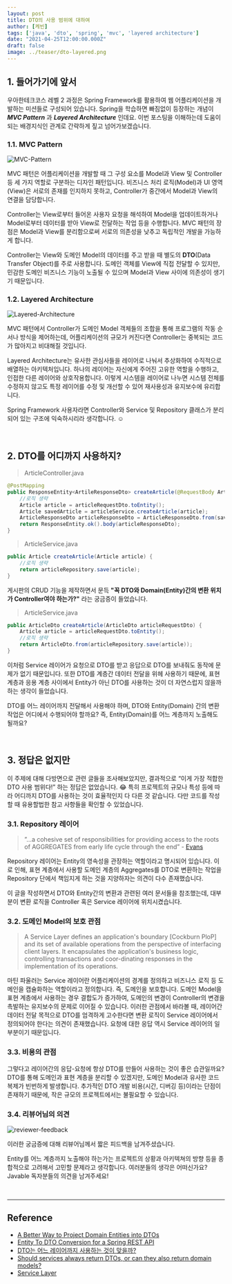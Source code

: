 ```yaml
---
layout: post  
title: DTO의 사용 범위에 대하여
author: [케빈]
tags: ['java', 'dto', 'spring', 'mvc', 'layered architecture']
date: "2021-04-25T12:00:00.000Z"
draft: false
image: ../teaser/dto-layered.png
---
```


## 1. 들어가기에 앞서

우아한테크코스 레벨 2 과정은 Spring Framework를 활용하여 웹 어플리케이션을 개발하는 미션들로 구성되어 있습니다. Spring을 학습하면 빠짐없이 등장하는 개념이 ***MVC Pattern*** 과 ***Layered Architecture*** 인데요. 이번 포스팅을 이해하는데 도움이 되는 배경지식인 관계로 간략하게 짚고 넘어가보겠습니다.

### 1.1. MVC Pattern

![MVC-Pattern](../images/2021-04-25-mvc-pattern.png)

MVC 패턴은 어플리케이션을 개발할 때 그 구성 요소를 Model과 View 및 Controller 등 세 가지 역할로 구분하는 디자인 패턴입니다. 비즈니스 처리 로직(Model)과 UI 영역(View)은 서로의 존재를 인지하지 못하고, Controller가 중간에서 Model과 View의 연결을 담당합니다.

Controller는 View로부터 들어온 사용자 요청을 해석하여 Model을 업데이트하거나 Model로부터 데이터를 받아 View로 전달하는 작업 등을 수행합니다. MVC 패턴의 장점은 Model과 View를 분리함으로써 서로의 의존성을 낮추고 독립적인 개발을 가능하게 합니다.

Controller는 View와 도메인 Model의 데이터를 주고 받을 때 별도의 **DTO**(Data Transfer Object)를 주로 사용합니다. 도메인 객체를 View에 직접 전달할 수 있지만, 민감한 도메인 비즈니스 기능이 노출될 수 있으며 Model과 View 사이에 의존성이 생기기 때문입니다.

### 1.2. Layered Architecture

![Layered-Architecture](../images/2021-04-25-layered-architecture.png)

MVC 패턴에서 Controller가 도메인 Model 객체들의 조합을 통해 프로그램의 작동 순서나 방식을 제어하는데, 어플리케이션의 규모가 커진다면 Controller는 중복되는 코드가 많아지고 비대해질 것입니다.

Layered Architecture는 유사한 관심사들을 레이어로 나눠서 추상화하여 수직적으로 배열하는 아키텍처입니다. 하나의 레이어는 자신에게 주어진 고유한 역할을 수행하고, 인접한 다른 레이어와 상호작용합니다. 이렇게 시스템을 레이어로 나누면 시스템 전체를 수정하지 않고도 특정 레이어를 수정 및 개선할 수 있어 재사용성과 유지보수에 유리합니다.

Spring Framework 사용자라면 Controller와 Service 및 Repository 클래스가 분리되어 있는 구조에 익숙하시리라 생각합니다. ☺️

<br>

## 2. DTO를 어디까지 사용하지?

> ArticleController.java

```java
@PostMapping
public ResponseEntity<ArtileResponseDto> createArticle(@RequestBody ArticleRequestDto articleRequestDto) {
    //로직 생략
    Article article = articleRequestDto.toEntity();
    Article savedArticle = articleService.createArticle(article);
    ArticleResponseDto articleResponseDto = ArticleResponseDto.from(savedArticle);
    return ResponseEntity.ok().body(articleResponseDto);
}
```

> ArticleService.java

```java
public Article createArticle(Article article) {
    //로직 생략
    return articleRepository.save(article);
}
```

게시판의 CRUD 기능을 제작하면서 문득 **"꼭 DTO와 Domain(Entity)간의 변환 위치가 Controller여야 하는가?"** 라는 궁금증이 들었습니다.

> ArticleService.java

```java
public ArticleDto createArticle(ArticleDto articleRequestDto) {
    Article article = articleRequestDto.toEntity();
    //로직 생략
    return ArticleDto.from(articleRepository.save(article));
}
```

이처럼 Service 레이어가 요청으로 DTO를 받고 응답으로 DTO를 보내줘도 동작에 문제가 없기 때문입니다. 또한 DTO를 계층간 데이터 전달을 위헤 사용하기 때문에, 표현 계층과 응용 계층 사이에서 Entity가 아닌 DTO를 사용하는 것이 더 자연스럽지 않을까 하는 생각이 들었습니다.

DTO를 어느 레이어까지 전달해서 사용해야 하며, DTO와 Entity(Domain) 간의 변환 작업은 어디에서 수행되어야 할까요? 즉, Entity(Domain)를 어느 계층까지 노출해도 될까요?

<br>

## 3. 정답은 없지만

이 주제에 대해 다방면으로 관련 글들을 조사해보았지만, 결과적으로 “이게 가장 적합한 DTO 사용 범위다!” 하는 정답은 없었습니다. 😂 특히 프로젝트의 규모나 특성 등에 따라 어디까지 DTO를 사용하는 것이 효율적인지 다 다른 것 같습니다. 다만 코드를 작성할 때 유용할법한 참고 사항들을 확인할 수 있었습니다.

### 3.1. Repository 레이어

> ”…a cohesive set of responsibilities for providing access to the roots of AGGREGATES from early life cycle through the end” - [Evans](https://www.oreilly.com/library/view/domain-driven-design-tackling/0321125215/ch06.html)

Repository 레이어는 Entity의 영속성을 관장하는 역할이라고 명시되어 있습니다. 이로 인해, 표현 계층에서 사용할 도메인 계층의 Aggregates를 DTO로 변환하는 작업을 Repository 단에서 책임지게 하는 것을 지양하자는 의견이 다수 존재했습니다.

이 글을 작성하면서 DTO와 Entity간의 변환과 관련된 여러 문서들을 참조했는데, 대부분이 변환 로직을 Controller 혹은 Service 레이어에 위치시켰습니다.

### 3.2. 도메인 Model의 보호 관점

> A Service Layer defines an application's boundary [Cockburn PloP] and its set of available operations from the perspective of interfacing client layers. It encapsulates the application's business logic, controlling transactions and coor-dinating responses in the implementation of its operations.

마틴 파울러는 Service 레이어란 어플리케이션의 경계를 정의하고 비즈니스 로직 등 도메인을 캡슐화하는 역할이라고 정의합니다. 즉, 도메인을 보호합니다. 도메인 Model을 표현 계층에서 사용하는 경우 결합도가 증가하여, 도메인의 변경이 Controller의 변경을 촉발하는 유지보수의 문제로 이어질 수 있습니다. 이러한 관점에서 바라볼 때, 레이어간 데이터 전달 목적으로 DTO를 엄격하게 고수한다면 변환 로직이 Service 레이어에서 정의되어야 한다는 의견이 존재했습니다. 요청에 대한 응답 역시 Service 레이어의 일부분이기 때문입니다.

### 3.3. 비용의 관점

그렇다고 레이어간의 응답-요청에 항상 DTO를 만들어 사용하는 것이 좋은 습관일까요? DTO를 통해 도메인과 표현 계층을 분리할 수 있겠지만, 도메인 Model과 유사한 코드 복제가 빈번하게 발생합니다. 추가적인 DTO 개발 비용(시간, 디버깅 등)이라는 단점이 존재하기 때문에, 작은 규모의 프로젝트에서는 불필요할 수 있습니다.

### 3.4. 리뷰어님의 의견

![reviewer-feedback](../images/2021-04-25-dto-reviewer-feedback.png)

이러한 궁금증에 대해 리뷰어님께서 짧은 피드백을 남겨주셨습니다.

Entity를 어느 계층까지 노출해야 하는가는 프로젝트의 상황과 아키텍쳐의 방향 등을 종합적으로 고려해서 고민할 문제라고 생각합니다. 여러분들의 생각은 어떠신가요? Javable 독자분들의 의견을 남겨주세요!

<br>

---

## Reference

* [A Better Way to Project Domain Entities into DTOs](https://buildplease.com/pages/repositories-dto/)
* [Entity To DTO Conversion for a Spring REST API](https://www.baeldung.com/entity-to-and-from-dto-for-a-java-spring-application)
* [DTO는 어느 레이어까지 사용하는 것이 맞을까?](https://www.slipp.net/questions/93)
* [Should services always return DTOs, or can they also return domain models?](https://stackoverflow.com/questions/21554977/should-services-always-return-dtos-or-can-they-also-return-domain-models)
* [Service Layer](https://martinfowler.com/eaaCatalog/serviceLayer.html)
